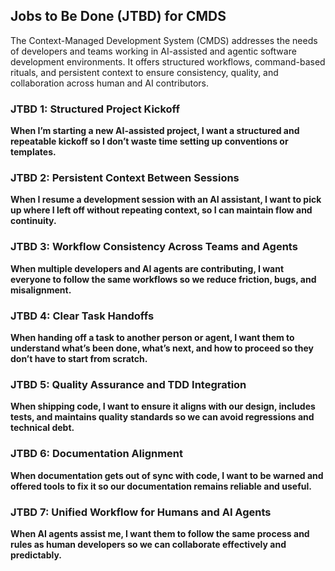 ## Jobs to Be Done (JTBD) for CMDS

The Context-Managed Development System (CMDS) addresses the needs of developers and teams working in AI-assisted and agentic software development environments. It offers structured workflows, command-based rituals, and persistent context to ensure consistency, quality, and collaboration across human and AI contributors.

### JTBD 1: Structured Project Kickoff

**When I’m starting a new AI-assisted project, I want a structured and repeatable kickoff so I don’t waste time setting up conventions or templates.**

### JTBD 2: Persistent Context Between Sessions

**When I resume a development session with an AI assistant, I want to pick up where I left off without repeating context, so I can maintain flow and continuity.**

### JTBD 3: Workflow Consistency Across Teams and Agents

**When multiple developers and AI agents are contributing, I want everyone to follow the same workflows so we reduce friction, bugs, and misalignment.**

### JTBD 4: Clear Task Handoffs

**When handing off a task to another person or agent, I want them to understand what’s been done, what’s next, and how to proceed so they don’t have to start from scratch.**

### JTBD 5: Quality Assurance and TDD Integration

**When shipping code, I want to ensure it aligns with our design, includes tests, and maintains quality standards so we can avoid regressions and technical debt.**

### JTBD 6: Documentation Alignment

**When documentation gets out of sync with code, I want to be warned and offered tools to fix it so our documentation remains reliable and useful.**

### JTBD 7: Unified Workflow for Humans and AI Agents

**When AI agents assist me, I want them to follow the same process and rules as human developers so we can collaborate effectively and predictably.**
